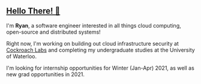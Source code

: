## [Hello There! 👋](https://gifimage.net/wp-content/uploads/2018/04/obi-wan-hello-there-gif-8.gif)


I'm **Ryan**, a software engineer interested in all things cloud computing, open-source and distributed systems!  

Right now, I'm working on building out cloud infrastructure security at [Cockroach Labs](https://www.cockroachlabs.com/) and completing my undergraduate studies at the University of Waterloo.

I'm looking for internship opportunities for Winter (Jan-Apr) 2021, as well as new grad opportunities in 2021.
